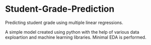 # Student-Grade-Prediction
Predicting student grade using multiple linear regressions.

A simple model created using python with the help of various data exploartion and machine learning libraries.
Minimal EDA is performed.



